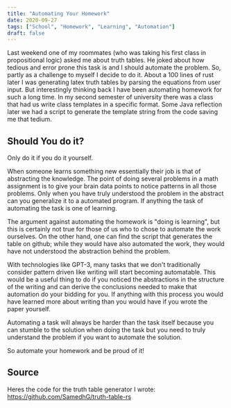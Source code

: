 ```yaml
---
title: "Automating Your Homework"
date: 2020-09-27
tags: ["School", "Homework", "Learning", "Automation"]
draft: false
---
```

Last weekend one of my roommates (who was taking his first class in
propositional logic) asked me about truth tables. He joked about how
tedious and error prone this task is and I should automate the problem.
So, partly as a challenge to myself I decide to do it. About a 100 lines
of rust later I was generating latex truth tables by parsing the equations
from user input. But interestingly thinking back I have been automating homework
for such a long time. In my second semester of university there was a class that
had us write class templates in a specific format. Some Java reflection later we
had a script to generate the template string from the code saving me
that tedium. 

## Should You do it?

Only do it if you do it yourself. 

When someone learns something new essentially their job is that of abstracting
the knowledge. The point of doing several problems in a math assignment is to
give your brain data points to notice patterns in all those problems. Only when
you have truly understood the problem in the abstract can you generalize it to a
automated program. If anything the task of automating the task is one of
learning.

The argument against automating the homework is "doing is learning", but
this is certainly not true for those of us who to chose to automate the work
ourselves. On the other hand, one can find the script that generates the table
on github; while they would have also automated the work, they would have not
understood the abstraction behind the problem. 

With technologies like GPT-3, many tasks that we don't traditionally
consider pattern driven like writing will start becoming automatable. This
would be a useful thing to do if you noticed the abstractions in the structure
of the writing and can derive the conclusions needed to make that automation do
your bidding for you. If anything with this process you would have learned more 
about writing than you would have if you wrote the paper yourself.

Automating a task will always be harder than the task itself because you can
stumble to the solution when doing the task but you need to truly understand the
problem if you want to automate the solution. 

So automate your homework and be proud of it!


## Source

Heres the code for the truth table generator I wrote:
https://github.com/SamedhG/truth-table-rs

